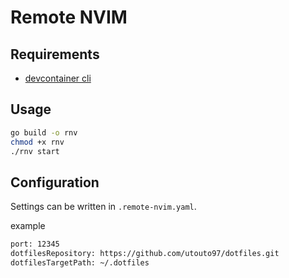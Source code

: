 # Remote NVIM

## Requirements

- [devcontainer cli](https://github.com/devcontainers/cli)

## Usage

```bash
go build -o rnv
chmod +x rnv
./rnv start
```

## Configuration

Settings can be written in `.remote-nvim.yaml`.

example
```bash
port: 12345
dotfilesRepository: https://github.com/utouto97/dotfiles.git
dotfilesTargetPath: ~/.dotfiles
```
